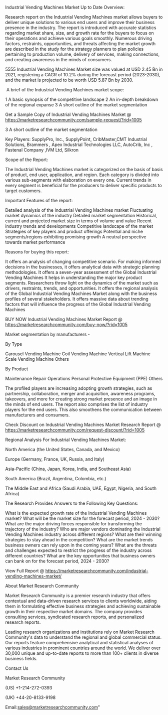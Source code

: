 Industrial Vending Machines Market Up to Date Overview:


Research report on the Industrial Vending Machines market allows buyers to deliver unique solutions to various end users and improve their business presence in the industry. The report is introduced with accurate statistics regarding market share, size, and growth rate for the buyers to focus on their operations and achieve various goals smoothly. Numerous driving factors, restraints, opportunities, and threats affecting the market growth are described in the study for the strategy planners to plan policies pertaining to production volume, delivery of services, making connections, and creating awareness in the minds of consumers.

5555
Industrial Vending Machines Market size was valued at USD 2.45 Bn in 2021, registering a CAGR of 10.2% during the forecast period (2023-2030), and the market is projected to be worth USD 5.87 Bn by 2030.


 A brief of the Industrial Vending Machines market scope:

1 A basic synopsis of the competitive landscape
2 An in-depth breakdown of the regional expanse
3 A short outline of the market segmentation

Get a Sample Copy of Industrial Vending Machines Market @ https://marketresearchcommunity.com/sample-request/?rid=1005

3 A short outline of the market segmentation

Key Players:
SupplyPro, Inc., SupplyPoint, CribMaster,CMT Industrial Solutions, Brammers , Apex Industrial Technologies LLC, AutoCrib, Inc , Fastenal Company ,IVM Ltd, Silkron

Scope of the Report:

The Industrial Vending Machines market is categorized on the basis of basis of product, end user, application, and region. Each category is divided into various sub-segments with elaboration on every one. Current trends in every segment is beneficial for the producers to deliver specific products to target customers.

Important Features of the report:

Detailed analysis of the Industrial Vending Machines market
Fluctuating market dynamics of the industry
Detailed market segmentation
Historical, current and projected market size in terms of volume and value
Recent industry trends and developments
Competitive landscape of the market
Strategies of key players and product offerings
Potential and niche segments/regions exhibiting promising growth
A neutral perspective towards market performance

Reasons for buying this report:

It offers an analysis of changing competitive scenario.
For making informed decisions in the businesses, it offers analytical data with strategic planning methodologies.
It offers a seven-year assessment of the Global Industrial Vending Machines
It helps in understanding the major key product segments.
Researchers throw light on the dynamics of the market such as drivers, restraints, trends, and opportunities.
It offers the regional analysis of the Global Industrial Vending Machines Market along with the business profiles of several stakeholders.
It offers massive data about trending factors that will influence the progress of the Global Industrial Vending Machines

BUY NOW Industrial Vending Machines Market Report @ https://marketresearchcommunity.com/buy-now/?rid=1005

Market segmentation by manufacturers -

By Type

Carousel Vending Machine
Coil Vending Machine
Vertical Lift Machine
Scale Vending Machine
Others

By Product

Maintenance
Repair
Operations
Personal Protective Equipment (PPE)
Others

The profiled players are increasing adopting growth strategies, such as partnership, collaboration, merger and acquisition, awareness programs, takeovers, and more for creating strong market presence and an image in the minds of end users. The report also comprises the list of industry players for the end users. This also smoothens the communication between manufacturers and consumers.

Check Discount on Industrial Vending Machines Market Research Report @ https://marketresearchcommunity.com/request-discount/?rid=1005

Regional Analysis For Industrial Vending Machines Market:

North America (the United States, Canada, and Mexico)

Europe (Germany, France, UK, Russia, and Italy)

Asia-Pacific (China, Japan, Korea, India, and Southeast Asia)

South America (Brazil, Argentina, Colombia, etc.)

The Middle East and Africa (Saudi Arabia, UAE, Egypt, Nigeria, and South Africa)

The Research Provides Answers to the Following Key Questions:

What is the expected growth rate of the Industrial Vending Machines market? What will be the market size for the forecast period, 2024 - 2030?
What are the major driving forces responsible for transforming the trajectory of the industry?
Who are major vendors dominating the Industrial Vending Machines industry across different regions? What are their winning strategies to stay ahead in the competition?
What are the market trends business owners can rely upon in the coming years?
What are the threats and challenges expected to restrict the progress of the industry across different countries?
What are the key opportunities that business owners can bank on for the forecast period, 2024 - 2030?

View Full Report @ https://marketresearchcommunity.com/industrial-vending-machines-market/

About Market Research Community

Market Research Community is a premier research industry that offers contextual and data-driven research services to clients worldwide, aiding them in formulating effective business strategies and achieving sustainable growth in their respective market domains. The company provides consulting services, syndicated research reports, and personalized research reports.

Leading research organizations and institutions rely on Market Research Community's data to understand the regional and global commercial status. Our reports feature comprehensive analytical and statistical analyses of various industries in prominent countries around the world. We deliver over 30,000 unique and up-to-date reports to more than 100+ clients in diverse business fields.

Contact Us

Market Research Community

(US) +1-214-272-0393

(UK) +44-20-8133-9198

Email:sales@marketresearchcommunity.com"
